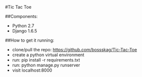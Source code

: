 #Tic Tac Toe

##Components:
 * Python 2.7
 * Django 1.6.5

##How to get it running:
 * clone/pull the repo: https://github.com/bossskag/Tic-Tac-Toe
 * create a python virtual environment
 * run:
    pip install -r requirements.txt
 * run:
    python manage.py runserver
 * visit localhost:8000


